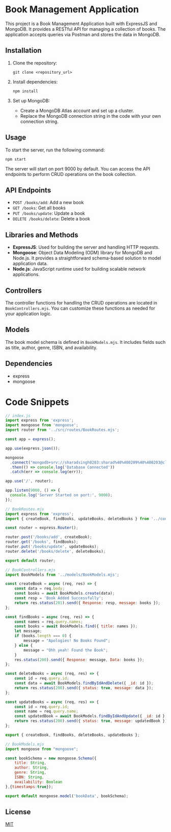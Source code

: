 
# Book Management Application

This project is a Book Management Application built with ExpressJS and MongoDB. It provides a RESTful API for managing a collection of books. The application accepts queries via Postman and stores the data in MongoDB. 

## Installation

1. Clone the repository:
   ```
   git clone <repository_url>
   ```

2. Install dependencies:
   ```
   npm install
   ```

3. Set up MongoDB:
   - Create a MongoDB Atlas account and set up a cluster.
   - Replace the MongoDB connection string in the code with your own connection string.

## Usage

To start the server, run the following command:

```
npm start
```

The server will start on port 9000 by default. You can access the API endpoints to perform CRUD operations on the book collection.

## API Endpoints

- `POST /books/add`: Add a new book
- `GET /books`: Get all books
- `PUT /books/update`: Update a book
- `DELETE /books/delete`: Delete a book

## Libraries and Methods

- **ExpressJS**: Used for building the server and handling HTTP requests.
- **Mongoose**: Object Data Modeling (ODM) library for MongoDB and Node.js. It provides a straightforward schema-based solution to model application data.
- **Node.js**: JavaScript runtime used for building scalable network applications.

## Controllers

The controller functions for handling the CRUD operations are located in `BookControllers.mjs`. You can customize these functions as needed for your application logic.

## Models

The book model schema is defined in `BookModels.mjs`. It includes fields such as title, author, genre, ISBN, and availability.

## Dependencies

- express
- mongoose

# **Code Snippets**

```javascript
// index.js
import express from 'express';
import mongoose from 'mongoose';
import router from '../src/routes/BookRoutes.mjs';

const app = express();

app.use(express.json());

mongoose
  .connect("mongodb+srv://sharadsingh0203:sharad%40%400209%40%400203@cluster0.xogxrhv.mongodb.net/BooksData")
  .then(() => console.log('Database Connected'))
  .catch(err => console.log(err));

app.use('/', router);

app.listen(9000, () => {
  console.log('Server Started on port:', 9000);
});
```

```javascript
// BookRoutes.mjs
import express from 'express';
import { createBook, findBooks, updateBooks, deleteBooks } from '../controllers/BookControllers.mjs';

const router = express.Router();

router.post('/books/add', createBook);
router.get('/books', findBooks);
router.put('/books/update', updateBooks);
router.delete('/books/delete', deleteBooks);

export default router;
```

```javascript
// BookControllers.mjs
import BookModels from '../models/BookModels.mjs';

const createBook = async (req, res) => {
    const data = req.body;
    const books = await BookModels.create(data);
    const resp = 'Book Added Successfully';
    return res.status(201).send({ Response: resp, message: books });
};

const findBooks = async (req, res) => {
    const names = req.query.names;
    const books = await BookModels.find({ title: names });
    let message;
    if (books.length === 0) {
        message = "Apologies! No Books Found";
    } else {
        message = "Ohh yeah! Found the Book";
    }
    res.status(200).send({ Response: message, Data: books });
};

const deleteBooks = async (req, res) => {
    const id = req.query.id;
    const data = await BookModels.findByIdAndDelete({ _id: id });
    return res.status(200).send({ status: true, message: data });
};

const updateBooks = async (req, res) => {
    const id = req.query.id;
    const name = req.query.name;
    const updatedBook = await BookModels.findByIdAndUpdate({ _id: id }, { $set: { "title": name } });
    return res.status(200).send({ status: true, message: updatedBook });
};

export { createBook, findBooks, deleteBooks, updateBooks };
```

```javascript
// BookModels.mjs
import mongoose from "mongoose";

const bookSchema = new mongoose.Schema({
    title: String,
    author: String,
    genre: String,
    ISBN: String,
    availability: Boolean
},{timestamps:true}); 

export default mongoose.model('bookData', bookSchema);
```


## License

[MIT](https://choosealicense.com/licenses/mit/)
